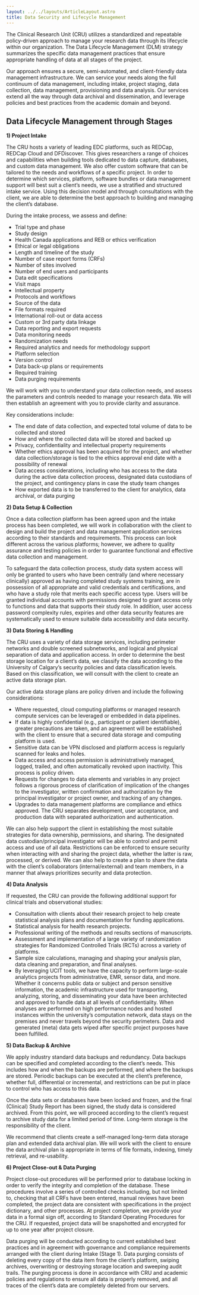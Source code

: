```yaml
---
layout: ../../layouts/ArticleLayout.astro
title: Data Security and Lifecycle Management
---
```


The Clinical Research Unit (CRU) utilizes a standardized and repeatable policy-driven approach to manage your research data through its lifecycle within our organization. The Data Lifecycle Management (DLM) strategy summarizes the specific data management practices that ensure appropriate handling of data at all stages of the project.

Our approach ensures a secure, semi-automated, and client-friendly data management infrastructure. We can service your needs along the full continuum of data management, including intake, project staging, data collection, data management, provisioning and data analysis. Our services extend all the way through data archival and dissemination, and leverage policies and best practices from the academic domain and beyond.

<div class="pt-12"></div>

<h2>Data Lifecycle Management through Stages</h2>

<div class="pt-4"></div>

__1) Project Intake__

The CRU hosts a variety of leading EDC platforms, such as REDCap, REDCap Cloud and DFDiscover. This gives researchers a range of choices and capabilities when building tools dedicated to data capture, databases, and custom data management. We also offer custom software that can be tailored to the needs and workflows of a specific project. In order to determine which services, platform, software bundles or data management support will best suit a client’s needs, we use a stratified and structured intake service. Using this decision model and through consultations with the client, we are able to determine the best approach to building and managing the client’s database.

During the intake process, we assess and define:
<ul class='columns-2'>
    <li>Trial type and phase</li>
    <li>Study design</li>
    <li>Health Canada applications and REB or ethics verification</li>
    <li>Ethical or legal obligations</li>
    <li>Length and timeline of the study</li>
    <li>Number of case report forms (CRFs)</li>
    <li>Number of sites involved</li>
    <li>Number of end users and participants</li>
    <li>Data edit specifications</li>
    <li>Visit maps</li>
    <li>Intellectual property </li>
    <li>Protocols and workflows</li>
    <li>Source of the data</li>
    <li>File formats required</li>
    <li>International roll-out or data access</li>
    <li>Custom or 3rd party data linkage</li>
    <li>Data reporting and export requests</li>
    <li>Data monitoring needs</li>
    <li>Randomization needs</li>
    <li>Required analytics and needs for methodology support</li>
    <li>Platform selection</li>
    <li>Version control</li>
    <li>Data back-up plans or requirements</li>
    <li>Required training</li>
    <li>Data purging requirements </li>
</ul>

We will work with you to understand your data collection needs, and assess the parameters and controls needed to manage your research data. We will then establish an agreement with you to provide clarity and assurance.

Key considerations include:
- The end date of data collection, and expected total volume of data to be collected and stored
- How and where the collected data will be stored and backed up
- Privacy, confidentiality and intellectual property requirements
- Whether ethics approval has been acquired for the project, and whether data collection/storage is tied to the ethics approval end date with a possibility of renewal
- Data access considerations, including who has access to the data during the active data collection process, designated data custodians of the project, and contingency plans in case the study team changes
- How exported data is to be transferred to the client for analytics, data archival, or data purging

<div class="pt-4"></div>

__2) Data Setup & Collection__

Once a data collection platform has been agreed upon and the intake process has been completed, we will work in collaboration with the client to design and build the project and data management application services according to their standards and requirements. This process can look different across the various platforms; however, we adhere to quality assurance and testing policies in order to guarantee functional and effective data collection and management.

To safeguard the data collection process, study data system access will only be granted to users who have been centrally (and where necessary clinically) approved as having completed study systems training, are in possession of all appropriate and valid credentials and certifications, and who have a study role that merits each specific access type. Users will be granted individual accounts with permissions designed to grant access only to functions and data that supports their study role. In addition, user access password complexity rules, expiries and other data security features are systematically used to ensure suitable data accessibility and data security.

<div class="pt-4"></div>

__3) Data Storing & Handling__

The CRU uses a variety of data storage services, including perimeter networks and double screened subnetworks, and logical and physical separation of data and application access. In order to determine the best storage location for a client’s data, we classify the data according to the University of Calgary’s security policies and data classification levels. Based on this classification, we will consult with the client to create an active data storage plan.

Our active data storage plans are policy driven and include the following considerations:
- Where requested, cloud computing platforms or managed research compute services can be leveraged or embedded in data pipelines.
- If data is highly confidential (e.g., participant or patient identifiable), greater precautions are taken, and an agreement will be established with the client to ensure that a secured data storage and computing platform is used.
- Sensitive data can be VPN disclosed and platform access is regularly scanned for leaks and holes.
- Data access and access permission is administratively managed, logged, trailed, and often automatically revoked upon inactivity. This process is policy driven.
- Requests for changes to data elements and variables in any project follows a rigorous process of clarification of implication of the changes to the investigator, written confirmation and authorization by the principal investigator or project owner, and tracking of any changes.
- Upgrades to data management platforms are compliance and ethics approved. The CRU separates development, user acceptance, and production data with separated authorization and authentication.

We can also help support the client in establishing the most suitable strategies for data ownership, permissions, and sharing. The designated data custodian/principal investigator will be able to control and permit access and use of all data. Restrictions can be enforced to ensure security when interacting with and sharing the project data, whether the latter is raw, processed, or derived. We can also help to create a plan to share the data with the client’s collaborators (internal/external) and team members, in a manner that always prioritizes security and data protection.

<div class="pt-4"></div>

__4) Data Analysis__

If requested, the CRU can provide the following additional support for clinical trials and observational studies:
- Consultation with clients about their research project to help create statistical analysis plans and documentation for funding applications.
- Statistical analysis for health research projects.
- Professional writing of the methods and results sections of manuscripts.
- Assessment and implementation of a large variety of randomization strategies for Randomized Controlled Trials (RCTs) across a variety of platforms.
- Sample size calculations, managing and shaping your analysis plan, data cleaning and preparation, and final analyses.
- By leveraging UCIT tools, we have the capacity to perform large-scale analytics projects from administrative, EMR, sensor data, and more. Whether it concerns public data or subject and person sensitive information, the academic infrastructure used for transporting, analyzing, storing, and disseminating your data have been architected and approved to handle data at all levels of confidentiality. When analyses are performed on high performance nodes and hosted instances within the university’s computation network, data stays on the premises and never travels beyond the security perimeters. Data and generated (meta) data gets wiped after specific project purposes have been fulfilled.

<div class="pt-4"></div>

__5) Data Backup & Archive__

We apply industry standard data backups and redundancy. Data backups can be specified and completed according to the client’s needs. This includes how and when the backups are performed, and where the backups are stored. Periodic backups can be executed at the client’s preference, whether full, differential or incremental, and restrictions can be put in place to control who has access to this data.

Once the data sets or databases have been locked and frozen, and the final (Clinical) Study Report has been signed, the study data is considered archived. From this point, we will proceed according to the client’s request to archive study data for a limited period of time. Long-term storage is the responsibility of the client.

We recommend that clients create a self-managed long-term data storage plan and extended data archival plan. We will work with the client to ensure the data archival plan is appropriate in terms of file formats, indexing, timely retrieval, and re-usability.

<div class="pt-4"></div>

__6) Project Close-out & Data Purging__

Project close-out procedures will be performed prior to database locking in order to verify the integrity and completion of the database. These procedures involve a series of controlled checks including, but not limited to, checking that all CRFs have been entered, manual reviews have been completed, the project data are consistent with specifications in the project dictionary, and other processes. At project completion, we provide your data in a formal sign off, according to Standard Operating Procedures for the CRU. If requested, project data will be snapshotted and encrypted for up to one year after project closure.

Data purging will be conducted according to current established best practices and in agreement with governance and compliance requirements arranged with the client during Intake (Stage 1). Data purging consists of deleting every copy of the data item from the client’s platform, swiping archives, overwriting or destroying storage location and sweeping audit trails. The purging process is done in accordance with CRU and academic policies and regulations to ensure all data is properly removed, and all traces of the client’s data are completely deleted from our servers.